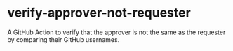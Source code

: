 # verify-approver-not-requester
A GitHub Action to verify that the approver is not the same as the requester by comparing their GitHub usernames.
